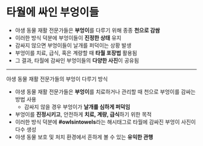 # 타월에 싸인 부엉이들


* 야생 동물 재활 전문가들은 **부엉이**를 다루기 위해 종종 **천으로 감쌈**
* 이러한 방식 덕분에 부엉이들이 **진정한 상태** 유지
* 감싸지 않으면 부엉이들이 날개를 퍼덕이는 상황 발생
* 부엉이를 치료, 급식, 혹은 계량할 때 **타월 포장법** 활용됨
* 그 결과, 타월에 감싸인 부엉이들의 **다양한 사진**이 공유됨

---

야생 동물 재활 전문가들의 부엉이 다루기 방식

* 야생 동물 재활 전문가들은 **부엉이**를 치료하거나 관리할 때 천으로 부엉이를 감싸는 방법 사용
  + 감싸지 않을 경우 부엉이가 **날개를 심하게 퍼덕임**
* 부엉이를 **진정시키고**, 안전하게 **치료, 계량, 급식**하기 위한 목적
* 이러한 방식 덕분에 **#owlsintowels**라는 해시태그로 타월에 감싸진 부엉이 사진이 다수 생성
* 야생 동물 보호 및 처치 환경에서 흔하게 볼 수 있는 **유익한 관행**
